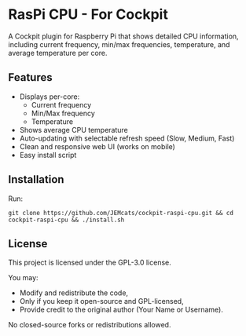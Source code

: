 # RasPi CPU - For Cockpit
A Cockpit plugin for Raspberry Pi that shows detailed CPU information, including current frequency, min/max frequencies, temperature, and average temperature per core.

## Features
- Displays per-core:
  - Current frequency
  - Min/Max frequency
  - Temperature
- Shows average CPU temperature
- Auto-updating with selectable refresh speed (Slow, Medium, Fast)
- Clean and responsive web UI (works on mobile)
- Easy install script

## Installation
Run:
```
git clone https://github.com/JEMcats/cockpit-raspi-cpu.git && cd cockpit-raspi-cpu && ./install.sh
```

## License
This project is licensed under the GPL-3.0 license.

You may:
- Modify and redistribute the code,
- Only if you keep it open-source and GPL-licensed,
- Provide credit to the original author (Your Name or Username).

No closed-source forks or redistributions allowed.